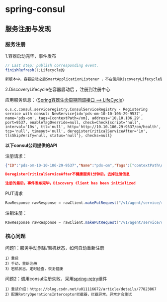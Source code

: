 # spring-consul

## 服务注册与发现

### 服务注册

1.容器启动完毕，事件发布

```java
// Last step: publish corresponding event.
finishRefresh();Lifecycle的

新版本中，容器启动之后SmartApplicationListener ，不在使用DiscoveryLifecycle管理注册
```

2.DiscoveryLifecycle在容器启动后 ，注册到注册中心

应用服务信息：（[Spring容器生命周期回调接口 —> LifeCycle](http://www.ishenping.com/ArtInfo/1618723.html)）

```properties
o.s.c.consul.serviceregistry.ConsulServiceRegistry - Registering service with consul: NewService{id='pds-om-10-10-106-29-9537', name='pds-om', tags=[contextPath=/om], address='10.10.106.29', port=9537, enableTagOverride=null, check=Check{script='null', interval='10s', ttl='null', http='http://10.10.106.29:9537/om/health', tcp='null', timeout='null', deregisterCriticalServiceAfter='1m', tlsSkipVerify=null, status='null'}, checks=null}
```



**以下consul公司提供的API**

注册请求：

```json
{"ID":"pds-om-10-10-106-29-9537","Name":"pds-om","Tags":["contextPath\u003d/om"],"Address":"10.10.106.29","Port":9537,"Check":{"Interval":"10s","HTTP":"http://10.10.106.29:9537/om/health","DeregisterCriticalServiceAfter":"1m"}}

DeregisterCriticalServiceAfter不健康服务1分钟后，去掉注册信息

注册的最后，事件发布完毕，Discovery Client has been initialized
```

PUT请求

```java
RawResponse rawResponse = rawClient.makePutRequest("/v1/agent/service/register", json, tokenParam);
```

注销注册：

```java
RawResponse rawResponse = rawClient.makePutRequest("/v1/agent/service/deregister/" + serviceId, "", tokenParam);
```



### 核心问题

问题1：服务手动删除/宕机状态，如何自动重新注册

```properties
1）重启
2）手动，重新注册
3）宕机状态，定时检查，恢复健康
```

问题2：调用consul注册失败，采用[spring-retry](https://juejin.im/post/5b6ac0a06fb9a04f8a21b192#heading-41)组件

```properties
1）重试介绍：https://blog.csdn.net/u011116672/article/details/77823867
2）配置RetryOperationsInterceptor拦截器，拦截异常，异常才会重试
```

